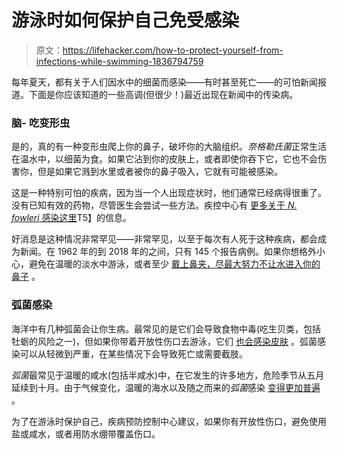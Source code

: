 # 游泳时如何保护自己免受感染

> 原文：<https://lifehacker.com/how-to-protect-yourself-from-infections-while-swimming-1836794759>

每年夏天，都有关于人们因水中的细菌而感染——有时甚至死亡——的可怕新闻报道。下面是你应该知道的一些高调(但很少！)最近出现在新闻中的传染病。



### 脑- 吃变形虫

是的，真的有一种变形虫爬上你的鼻子，破坏你的大脑组织。*奈格勒氏菌*正常生活在温水中，以细菌为食。如果它沾到你的皮肤上，或者即使你吞下它，它也不会伤害你，但是如果它溅到水里或者被你的鼻子吸入，它就有可能被感染。

这是一种特别可怕的疾病，因为当一个人出现症状时，他们通常已经病得很重了。没有已知有效的药物，尽管医生会尝试一些方法。疾控中心有 [更多关于 *N. fowleri* 感染这里](https://www.cdc.gov/parasites/naegleria/general.html)T5】的信息。

好消息是这种情况非常罕见——非常罕见，以至于每次有人死于这种疾病，都会成为新闻。在 1962 年的到 2018 年的之间，只有 145 个报告病例。如果你想格外小心，避免在温暖的淡水中游泳，或者至少 [戴上鼻夹，尽最大努力不让水进入你的鼻子](https://www.nytimes.com/2019/07/25/us/brain-eating-amoeba-death.html?smid=tw-nytimesscience&smtyp=cur) 。

### 弧菌感染

海洋中有几种弧菌会让你生病。最常见的是它们会导致食物中毒(吃生贝类，包括牡蛎的风险之一)，但如果你带着开放性伤口去游泳，它们 [也会感染皮肤](https://www.cdc.gov/vibrio/faq.html) 。弧菌感染可以从轻微到严重，在某些情况下会导致死亡或需要截肢。

*弧菌*最常见于温暖的咸水(包括半咸水)中，在它发生的许多地方，危险季节从五月延续到十月。由于气候变化，温暖的海水以及随之而来的*弧菌*感染 [变得更加普遍](https://www.forbes.com/sites/judystone/2019/06/26/another-report-links-deadly-vibrio-infections-to-climate-change/#6f76887b71e1) 。

为了在游泳时保护自己，疾病预防控制中心建议，如果你有开放性伤口，避免使用盐或咸水，或者用防水绷带覆盖伤口。